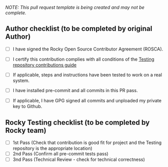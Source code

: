 *NOTE: This pull request template is being created and may not be complete.*

## Author checklist (to be completed by original Author)
- [ ] I have signed the Rocky Open Source Contributor Agreement (ROSCA).
- [ ] I certify this contribution complies with all conditions of the [Testing repository contributions guide](./CONTRIBUTING.md)
- [ ] If applicable, steps and instructions have been tested to work on a real system.
- [ ] I have installed pre-commit and all commits in this PR pass.
- [ ] If applicable, I have GPG signed all commits and unploaded my private key to Github.


## Rocky Testing checklist  (to be completed by Rocky team)
- [ ] 1st Pass (Check that contribution is good fit for project and the Testing repository is the appropriate location)
- [ ] 2nd Pass (Confirm all pre-commit tests pass)
- [ ] 3nd Pass (Technical Review - check for technical correctness)
